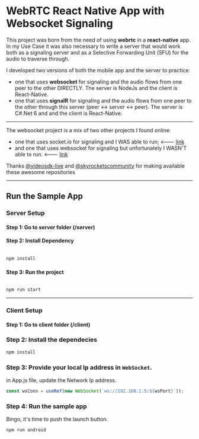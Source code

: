 # WebRTC React Native App with Websocket Signaling
This project was born from the need of using **webrtc** in a **react-native** app.
In my Use Case it was also necessary to write a server that would work both as a signaling server and as a Selective Forwarding Unit (SFU) for the audio to traverse through.

I developed two versions of both the mobile app and the server to practice: 
- one that uses **websocket** for signaling and the audio flows from one peer to the other DIRECTLY. The server is NodeJs and the client is React-Native.
- one that uses **signalR** for signaling and the audio flows from one peer to the other through this server (peer <-> server <-> peer). The server is C#.Net 6 and and the client is React-Native.

---
The websocket project is a mix of two other projects I found online:
- one that uses socket.io for signaling and I WAS able to run; <--- [link](https://github.com/videosdk-live/webrtc/tree/main/react-native-webrtc-app)
- and one that uses websocket for signaling but unfortunately I WASN'T able to run. <--- [link](https://github.com/skyrocketscommunity/React-native-webrtcApp)

Thanks [@videosdk-live](https://github.com/videosdk-live) and [@skyrocketscommunity](https://github.com/skyrocketscommunity) for making available these awesome repositories

---
## Run the Sample App

### Server Setup

#### Step 1: Go to server folder (/server)

#### Step 2: Install Dependency

```js

npm install
```

#### Step 3: Run the project

```js

npm run start
```

---

### Client Setup

#### Step 1: Go to client folder (/client)

### Step 2: Install the dependecies

```js
npm install
```

### Step 3: Provide your local Ip address in `WebSocket`.

in App.js file, update the Network Ip address.

```js
const wsConn = useRef(new WebSocket(`ws://192.168.1.5:${wsPort}`));
```

### Step 4: Run the sample app

Bingo, it's time to push the launch button.

```js
npm run android
```
